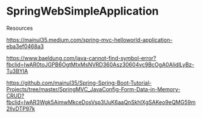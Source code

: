 # SpringWebSimpleApplication
Resources

https://mainul35.medium.com/spring-mvc-helloworld-application-eba3ef0468a3

https://www.baeldung.com/java-cannot-find-symbol-error?fbclid=IwAR0toJGPB6OgtMtxMsNVRD360Asz30604vc9BcOgA0AlidlLyBz-Tu3BYIA

https://github.com/mainul35/Spring-Spring-Boot-Tutorial-Projects/tree/master/SpringMVC_JavaConfig-Form-Data-in-Memory-CRUD?fbclid=IwAR3Wgk5AjmwMkceDosVsp3UuK6aaQnSkhlXgSAKeo9eQMG59m2IlvDTP97k
